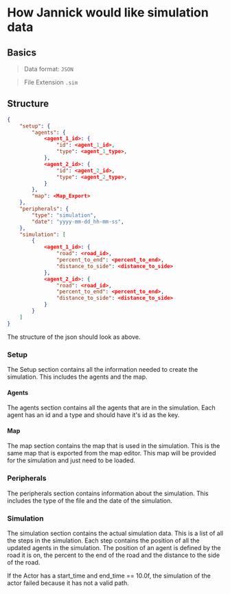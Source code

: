 # How Jannick would like simulation data

## Basics

> Data format: `JSON`

> File Extension `.sim`

## Structure

```json
{
    "setup": {
        "agents": {
            <agent_1_id>: {
                "id": <agent_1_id>,
                "type": <agent_1_type>,
            },
            <agent_2_id>: {
                "id": <agent_2_id>,
                "type": <agent_2_type>,
            }
        },
        "map": <Map_Export>
    },
    "peripherals": {
        "type": "simulation",
        "date": "yyyy-mm-dd_hh-mm-ss",
    },
    "simulation": [
        {
            <agent_1_id>: {
                "road": <road_id>,
                "percent_to_end": <percent_to_end>,
                "distance_to_side": <distance_to_side>
            },
            <agent_2_id>: {
                "road": <road_id>,
                "percent_to_end": <percent_to_end>,
                "distance_to_side": <distance_to_side>
            }
        }
    ]
}
```
The structure of the json should look as above.

### Setup
The Setup section contains all the information needed to create the simulation. 
This includes the agents and the map.

#### Agents
The agents section contains all the agents that are in the simulation.
Each agent has an id and a type and should have it's id as the key.

#### Map
The map section contains the map that is used in the simulation.
This is the same map that is exported from the map editor.
This map will be provided for the simulation and just need to be loaded.

### Peripherals
The peripherals section contains information about the simulation.
This includes the type of the file and the date of the simulation.

### Simulation
The simulation section contains the actual simulation data.
This is a list of all the steps in the simulation.
Each step contains the position of all the updated agents in the simulation.
The position of an agent is defined by the road it is on, the percent to the end of the road and the distance to the side of the road.

If the Actor has a start_time and end_time == 10.0f, the simulation of the actor failed because it has not a valid path.